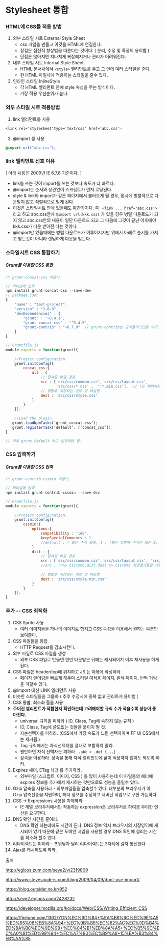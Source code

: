 # Stylesheet 통합

### HTML에 CSS를 적용 방법

1. 외부 스타일 시트 External Style Sheet 
   - css 파일을 만들고 이것을 HTML에 연결한다.
   - 장점은 점진적 향상법을 따른다는 것이다. ( 분리, 수정 및 확장의 용이함 )
   - 단점은 많아지면 지나치게 복잡해지거나 관리가 어려워진다.
2. 내부 스타일 시트 Internal Style Sheet
   - HTML 문서내에서 ```<style>``` 엘리먼트를 주고 그 안에 여러 스타일을 준다.
   - 한 HTML 파일내에 적용하는 스타일을 줄수 있다.
3. 인라인 스타일 InlineStyle
   - 각 HTML 엘리먼트 안에 style 속성을 주는 방식이다.
   - 가장 적용 우선순위가 높다.



### 외부 스타일 시트 적용방법

1. link 엘리먼트를 사용

```css
<link rel='stylesheet'type='text/css' href='abc.css'>
```

2. @import 를 사용

```css
@import url("abc.css");
```



### link 엘리먼트 선호 이유

   [ 아래 내용은 2009년 IE 6,7,8  기준이다. ]

- link를 쓰는 것이 import를 쓰는 것보다 속도가 더 빠르다.
- @import는 순서와 상관없이 스크립트가 먼저 로딩된다.
- style & link와 import가 같은 페이지에서 불러오게 될 경우, 동시에 병렬적으로 다운받지 않고 직렬적으로 받게 된다.
- 이것은 스타일시트 안에 있을때도 마찬가지다. 즉 ``` <link ... href='abc.css'>``` 라고 하고 abc.css안에 ```@import url(kkk.css)``` 가 있을 경우 병렬 다운로드가 되지 않고 abc.css안의 내용이 일단 다운로드 되고 그 다음에 그것이 끝난 이후에야 kkk.css가 다운 받아진 다는 것이다.
- @import만 있을때에는 병렬 다운로드가 이루어지지만 위에서 아래로 순서를 가지고 받는것이 아니라 랜덤하게 다운을 받는다.



### 스타일시트 CSS 통합하기

##### Grunt를 이용한 CSS 통합

```javascript
/* grunt-concat-css 이용*/

// 터미널에 입력
npm install grunt-concat-css --save-dev
// package.json
{
	"name" : "test-project",
    "version" : "1.0.0",
    "devDependencies" : {
    	"grunt" : "~0.4.1",
        "grunt-concat-css" : "^0.4.5",
        "grunt-contrib" : "~0.7.0"  // grunt-contrib는 공식플러그인을 의미.
    }
}

// Gruntfile.js
module.exports = function(grunt){
  
	//Project configuration.
 	grunt.initConfig({
    	concat_css:{
          	all : {
              	// 합쳐질 파일 경로
            	src : ['src/css/common.css','src/css/layout.css', 
                       'src/css/*.css' ,  '!*.min.css'],  // !는 제외하는 css를 말함
              	// 병합후 저장되는 경로 및 파일명
              	dest : 'src/css/style.css'
          	}
    	}  
 	});
  
  	//Load the plugin.
   grunt.loadNpmTasks(‘grunt-concat-css’);
   grunt.registerTask(‘default’, [‘concat_css’]);
}

// 이후 grunt default 라고 입력하면 됨.
```



### CSS 압축하기

##### Grunt를 이용한 CSS 압축

```javascript
/* grunt-contrib-cssmin 이용*/

// 터미널에 입력
npm install grunt-contrib-cssmin --save-dev

// Gruntfile.js
module.exports = function(grunt){
  
	//Project configuration.
 	grunt.initConfig({
    	cssmin:{
        	options:{
            	compatibility : 'ie8',
              	keepSpecialComments : 1
             	//default : ! 붙은 주석 보통, 1 : !붙은 첫번째 주석만 보존 0: 모든주석제거
        	}
          	dist : {
              	// 합쳐질 파일 경로
            	src : ['src/css/common.css','src/css/layout.css', 'src/css/*.css'], 
          		//src : '<%= csscomb.dist.dest %> csscomb 작업결과물을 바로 받는 것.
          
              	// 병합후 저장되는 경로 및 파일명
              	dest : 'src/css/style.min.css'
          	}
    	}  
 	});
}
```







### 추가 -- CSS 최적화

1. CSS Sprite 사용 
   - 여러 이미지들을 하나의 이미지로 합치고 CSS 속성을 이용해서 원하는 부분만 보여준다.
2. CSS 파일들을 통합
   - HTTP Request를 감소시킨다.
3. 외부 파일로 CSS 파일을 생성
   - 외부 CSS 파일로 만들면 한번 다운받은 뒤에는 캐시되어져 이후 재사용을 하게 된다.
4. CSS 파일은 header/top에 위치하고 JS 는 아래에 작성하라.
   - 페이지 렌더링을 빠르게 해주며 스타일 미적용 페이지, 흰색 페이지, 번쩍 거림을 피할수 있다.
5. @import 대신 LINK 엘리먼트 사용
6. 비슷한 스타일들을 그룹화 ( 추후 수정시에 중복 없고 관리하게 용이함 )
7. CSS 통합, 최소화 툴을 사용
8. **주어진 엘리먼트가 적합한지 확인하는데 고려해야할 규칙 수가 적을수록 성능이 좋아진다.**
   - universal 규칙을 피하라 ( ID, Class, Tag에 속하지 않는 규칙 )
   - ID, Class, Tag에 쓸모없는 것들을 붙이지 말 것.
   - 자손선택자를 피하라. (CSS에서 가장 속도가 느린 선택자이며 FF UI CSS에서는 제거됨.)
   - Tag 규칙에서는 자식선택자를 절대로 포함하지 말라.
   - 왠만하면 자식 선택자는 피하라 ``` .abc > .def {...}```
   - 상속을 이용하라. 상속을 통해 자식 엘리먼트에 굳이 적용하지 않아도 되도록 하라.
9. Expires 헤더, ETag 헤더 를 추가하라. 
   - 외부파일 (스크립트, 이미지, CSS ) 를 많이 사용하는데 이 파일들의 헤더에 expires 정보를 추가해서 캐시하는 것만으로도 성능을 올릴수 있다.
10.  Gzip 압축을 사용하라
    - 외부파일들을 압축할수 있다. 대부분의 브라우저가 이 Gzip 압축전송을 지원하며, 헤더 정보를 수정하고 서버단 작업으로 구현 가능하다.
11. CSS -> Expressions 사용을 자제하라
    - IE 계열 브라우저에서만 작동하는 expression은 브라우저로 하여금 무리한 연산을 요구한다.
12. DNS 확인 시간을 줄여라. 
    - DNS 확인 하는데에도 시간이 든다. DNS 정보 역시 브라우저의 저장영역에 캐시되어 있기 때문에 같은 도메인 네임을 사용할 경우 DNS 확인에 걸리는 시간을 최소화 할수 있다.
13.  리다이렉트는 피하라
    - 포워딩과 달리 리다이렉트는 2차례에 걸쳐 통신한다.
14. Ajax를 캐시하도록 하라.







출처 

http://egloos.zum.com/seye2/v/2319809

http://www.stevesouders.com/blog/2009/04/09/dont-use-import/

https://blog.outsider.ne.kr/952

http://seye2.egloos.com/2428232

https://developer.mozilla.org/ko/docs/Web/CSS/Writing_Efficient_CSS

https://firejune.com/1302/YDN%EC%9D%B4+%EA%B6%8C%EC%9E%A5%ED%95%98%EB%8A%94+%EC%9B%B9%EC%82%AC%EC%9D%B4%ED%8A%B8%EC%9D%98+%EC%84%B1%EB%8A%A5+%EC%B5%9C%EC%A0%81%ED%99%94+%EC%A7%80%EC%B9%A8+15%EA%B3%84%EB%AA%85
